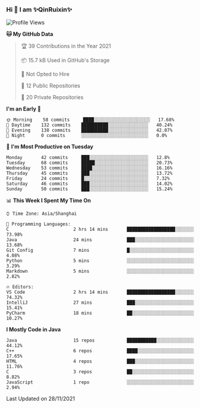 <!--
**QinRuixin/QinRuixin** is a ✨ _special_ ✨ repository because its `README.md` (this file) appears on your GitHub profile.

Here are some ideas to get you started:

- 🔭 I’m currently working on ...
- 🌱 I’m currently learning ...
- 👯 I’m looking to collaborate on ...
- 🤔 I’m looking for help with ...
- 💬 Ask me about ...
- 📫 How to reach me: ...
- 😄 Pronouns: ...
- ⚡ Fun fact: ...
-->


### Hi 👋 I am ✨QinRuixin✨

<!--START_SECTION:waka-->
![Profile Views](http://img.shields.io/badge/Profile%20Views-47-blue)

**🐱 My GitHub Data** 

> 🏆 39 Contributions in the Year 2021
 > 
> 📦 15.7 kB Used in GitHub's Storage 
 > 
> 🚫 Not Opted to Hire
 > 
> 📜 12 Public Repositories 
 > 
> 🔑 20 Private Repositories  
 > 
**I'm an Early 🐤** 

```text
🌞 Morning    58 commits     ████░░░░░░░░░░░░░░░░░░░░░   17.68% 
🌆 Daytime    132 commits    ██████████░░░░░░░░░░░░░░░   40.24% 
🌃 Evening    138 commits    ██████████░░░░░░░░░░░░░░░   42.07% 
🌙 Night      0 commits      ░░░░░░░░░░░░░░░░░░░░░░░░░   0.0%

```
📅 **I'm Most Productive on Tuesday** 

```text
Monday       42 commits     ███░░░░░░░░░░░░░░░░░░░░░░   12.8% 
Tuesday      68 commits     █████░░░░░░░░░░░░░░░░░░░░   20.73% 
Wednesday    53 commits     ████░░░░░░░░░░░░░░░░░░░░░   16.16% 
Thursday     45 commits     ███░░░░░░░░░░░░░░░░░░░░░░   13.72% 
Friday       24 commits     █░░░░░░░░░░░░░░░░░░░░░░░░   7.32% 
Saturday     46 commits     ███░░░░░░░░░░░░░░░░░░░░░░   14.02% 
Sunday       50 commits     ███░░░░░░░░░░░░░░░░░░░░░░   15.24%

```


📊 **This Week I Spent My Time On** 

```text
⌚︎ Time Zone: Asia/Shanghai

💬 Programming Languages: 
C                        2 hrs 14 mins       ██████████████████░░░░░░░   73.98% 
Java                     24 mins             ███░░░░░░░░░░░░░░░░░░░░░░   13.68% 
Git Config               7 mins              █░░░░░░░░░░░░░░░░░░░░░░░░   4.08% 
Python                   5 mins              ░░░░░░░░░░░░░░░░░░░░░░░░░   3.29% 
Markdown                 5 mins              ░░░░░░░░░░░░░░░░░░░░░░░░░   2.82%

🔥 Editors: 
VS Code                  2 hrs 14 mins       ██████████████████░░░░░░░   74.32% 
IntelliJ                 27 mins             ███░░░░░░░░░░░░░░░░░░░░░░   15.41% 
PyCharm                  18 mins             ██░░░░░░░░░░░░░░░░░░░░░░░   10.27%

```

**I Mostly Code in Java** 

```text
Java                     15 repos            ███████████░░░░░░░░░░░░░░   44.12% 
C++                      6 repos             ████░░░░░░░░░░░░░░░░░░░░░   17.65% 
HTML                     4 repos             ███░░░░░░░░░░░░░░░░░░░░░░   11.76% 
C                        3 repos             ██░░░░░░░░░░░░░░░░░░░░░░░   8.82% 
JavaScript               1 repo              ░░░░░░░░░░░░░░░░░░░░░░░░░   2.94%

```



 Last Updated on 28/11/2021
<!--END_SECTION:waka-->

